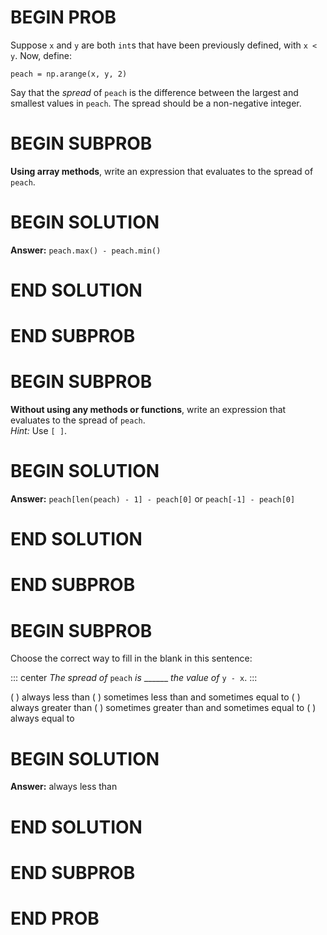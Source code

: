 # BEGIN PROB

Suppose `x` and `y` are both `int`s that have been previously defined,
with `x < y`. Now, define:

    peach = np.arange(x, y, 2)

Say that the *spread* of `peach` is the difference between the largest
and smallest values in `peach`. The spread should be a non-negative
integer.

# BEGIN SUBPROB

**Using array methods**, write an expression that evaluates to the
spread of `peach`.

# BEGIN SOLUTION

**Answer:** `peach.max() - peach.min()`

# END SOLUTION

# END SUBPROB

# BEGIN SUBPROB

**Without using any methods or functions**, write an expression that
evaluates to the spread of `peach`.\
*Hint:* Use `[ ]`.

# BEGIN SOLUTION

**Answer:** `peach[len(peach) - 1] - peach[0]`  or `peach[-1] - peach[0]`

# END SOLUTION

# END SUBPROB

# BEGIN SUBPROB

Choose the correct way to fill in the blank in this sentence:

::: center
*The spread of* `peach` *is* ______ *the value of* `y - x`.
:::

( ) always less than
( ) sometimes less than and sometimes equal to
( ) always greater than
( ) sometimes greater than and sometimes equal to
( ) always equal to

# BEGIN SOLUTION

**Answer:** always less than

# END SOLUTION

# END SUBPROB

# END PROB